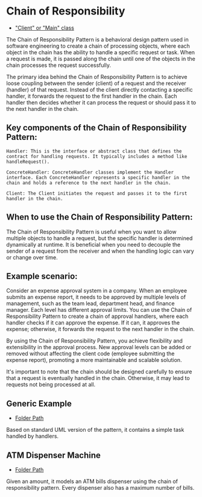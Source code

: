 # Chain of Responsibility
- ["Client" or "Main" class](./src/main/java/it/gb/ChainOfResponsibility.java)

The Chain of Responsibility Pattern is a behavioral design pattern used in software engineering to create a chain of processing objects, where each object in the chain has the ability to handle a specific request or task. When a request is made, it is passed along the chain until one of the objects in the chain processes the request successfully.

The primary idea behind the Chain of Responsibility Pattern is to achieve loose coupling between the sender (client) of a request and the receiver (handler) of that request. Instead of the client directly contacting a specific handler, it forwards the request to the first handler in the chain. Each handler then decides whether it can process the request or should pass it to the next handler in the chain.

## Key components of the Chain of Responsibility Pattern:

    Handler: This is the interface or abstract class that defines the contract for handling requests. It typically includes a method like handleRequest().

    ConcreteHandler: ConcreteHandler classes implement the Handler interface. Each ConcreteHandler represents a specific handler in the chain and holds a reference to the next handler in the chain.

    Client: The Client initiates the request and passes it to the first handler in the chain.

## When to use the Chain of Responsibility Pattern:

The Chain of Responsibility Pattern is useful when you want to allow multiple objects to handle a request, but the specific handler is determined dynamically at runtime. It is beneficial when you need to decouple the sender of a request from the receiver and when the handling logic can vary or change over time.

## Example scenario:

Consider an expense approval system in a company. When an employee submits an expense report, it needs to be approved by multiple levels of management, such as the team lead, department head, and finance manager. Each level has different approval limits. You can use the Chain of Responsibility Pattern to create a chain of approval handlers, where each handler checks if it can approve the expense. If it can, it approves the expense; otherwise, it forwards the request to the next handler in the chain.

By using the Chain of Responsibility Pattern, you achieve flexibility and extensibility in the approval process. New approval levels can be added or removed without affecting the client code (employee submitting the expense report), promoting a more maintainable and scalable solution.

It's important to note that the chain should be designed carefully to ensure that a request is eventually handled in the chain. Otherwise, it may lead to requests not being processed at all.


## Generic Example
- [Folder Path](./src/main/java/it/gb/generic)

Based on standard UML version of the pattern, it contains a simple task handled by handlers.

## ATM Dispenser Machine
- [Folder Path](./src/main/java/it/gb/atmDispenserMachine)

Given an amount, it models an ATM bills dispenser using the chain of responsibility pattern. Every dispenser also has a maximum number of bills. 
